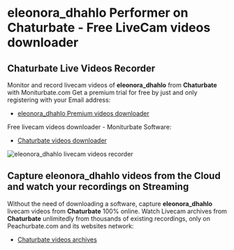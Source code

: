 # eleonora_dhahlo Performer on Chaturbate - Free LiveCam videos downloader

## Chaturbate Live Videos Recorder

Monitor and record livecam videos of **eleonora_dhahlo** from **Chaturbate** with Moniturbate.com
Get a premium trial for free by just and only registering with your Email address:
* [eleonora_dhahlo Premium videos downloader](https://moniturbate.com/request-demo-licence-key.html)

Free livecam videos downloader - Moniturbate Software:
* [Chaturbate videos downloader](https://moniturbate.com/moniturbate-download-software.html)

![eleonora_dhahlo livecam videos recorder](https://peachurnet.com/templates/moniturbate-software.png)


## Capture eleonora_dhahlo videos from the Cloud and watch your recordings on Streaming

Without the need of downloading a software, capture **eleonora_dhahlo** livecam videos from **Chaturbate** 100% online.
Watch Livecam archives from **Chaturbate** unlimitedly from thousands of existing recordings, only on Peachurbate.com and its websites network:
* [Chaturbate videos archives](https://peachurnet.com/)